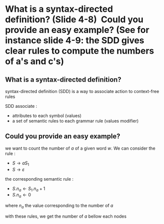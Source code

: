 # What is a syntax-directed definition? (Slide 4-8)  Could you provide an easy example? (See for instance slide 4-9: the SDD gives clear rules to compute the numbers of a's and c's)

## What is a syntax-directed definition?

syntax-directed definition (SDD) is a way to associate action to context-free rules

SDD associate :
- attributes to each symbol (values)
- a set of semantic rules to each grammar rule (values modifier)

## Could you provide an easy example?

we want to count the number of $a$ of a given word $w$. We can consider the rule :
- $S \rightarrow aS_1$
- $S \rightarrow \varepsilon$

the corresponding semantic rule :
- $S.n_a \leftarrow S_1.n_a + 1$
- $S.n_a \leftarrow 0$

where $n_a$ the value corresponding to the number of $a$

with these rules, we get the number of $a$ bellow each nodes